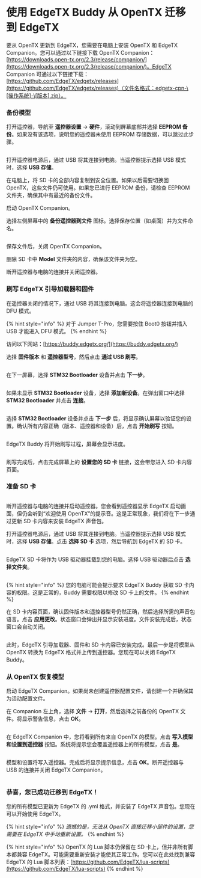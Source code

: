 # 使用 EdgeTX Buddy 从 OpenTX 迁移到 EdgeTX

要从 OpenTX 更新到 EdgeTX，您需要在电脑上安装 OpenTX 和 EdgeTX Companion。您可以通过以下链接下载 OpenTX Companion：[https://downloads.open-tx.org/2.3/release/companion/](https://downloads.open-tx.org/2.3/release/companion/)。EdgeTX Companion 可通过以下链接下载：[https://github.com/EdgeTX/edgetx/releases](https://github.com/EdgeTX/edgetx/releases)（文件名格式：edgetx-cpn-\[操作系统]-\[版本].zip）。

### 备份模型

打开遥控器，导航至 **遥控器设置** -> **硬件**，滚动到屏幕底部并选择 **EEPROM 备份**。如果没有该选项，说明您的遥控器未使用 EEPROM 存储数据，可以跳过此步骤。

<figure><img src="/.gitbook/assets/update14.png" alt=""><figcaption></figcaption></figure>

打开遥控器电源后，通过 USB 将其连接到电脑。当遥控器提示选择 USB 模式时，选择 **USB 存储**。

在电脑上，将 SD 卡的全部内容复制到安全位置。如果以后需要切换回 OpenTX，这些文件仍可使用。如果您已进行 EEPROM 备份，请检查 EEPROM 文件夹，确保其中有最近的备份文件。

启动 OpenTX Companion。

选择左侧屏幕中的 **备份遥控器到文件** 图标。选择保存位置（如桌面）并为文件命名。

<figure><img src="/.gitbook/assets/update1.png" alt=""><figcaption></figcaption></figure>

保存文件后，关闭 OpenTX Companion。

删除 SD 卡中 **Model** 文件夹的内容，确保该文件夹为空。

断开遥控器与电脑的连接并关闭遥控器。

### 刷写 EdgeTX 引导加载器和固件

在遥控器关闭的情况下，通过 USB 将其连接到电脑。这会将遥控器连接到电脑的 DFU 模式。

{% hint style="info" %}
对于 Jumper T-Pro，您需要按住 Boot0 按钮并插入 USB 才能进入 DFU 模式。
{% endhint %}

访问以下网站：[https://buddy.edgetx.org/](https://buddy.edgetx.org/)

选择 **固件版本** 和 **遥控器型号**，然后点击 **通过 USB 刷写**。

<figure><img src="/.gitbook/assets/update2.png" alt=""><figcaption></figcaption></figure>

在下一屏幕，选择 **STM32 Bootloader** 设备并点击 **下一步**。

<figure><img src="/.gitbook/assets/update3.png" alt=""><figcaption></figcaption></figure>

如果未显示 **STM32 Bootloader** 设备，选择 **添加新设备**。在弹出窗口中选择 **STM32 Bootloader** 并点击 **连接**。

<figure><img src="/.gitbook/assets/update4.png" alt=""><figcaption></figcaption></figure>

选择 **STM32 Bootloader** 设备并点击 **下一步** 后，将显示确认屏幕以验证您的设置。确认所有内容正确（版本、遥控器和设备）后，点击 **开始刷写** 按钮。

<figure><img src="/.gitbook/assets/update5.png" alt=""><figcaption></figcaption></figure>

EdgeTX Buddy 将开始刷写过程，屏幕会显示进度。

<figure><img src="/.gitbook/assets/update6.png" alt=""><figcaption></figcaption></figure>

刷写完成后，点击完成屏幕上的 **设置您的 SD 卡** 链接，这会带您进入 SD 卡内容页面。

### 准备 SD 卡

<figure><img src="/.gitbook/assets/update7.png" alt=""><figcaption></figcaption></figure>

断开遥控器与电脑的连接并启动遥控器。您会看到遥控器显示 EdgeTX 启动画面，但仍会听到“欢迎使用 OpenTX”的提示音。这是正常现象，我们将在下一步通过更新 SD 卡内容来安装 EdgeTX 声音包。

打开遥控器电源后，通过 USB 将其连接到电脑。当遥控器提示选择 USB 模式时，选择 **USB 存储**。点击 **选择 SD 卡** 选项，然后导航到 EdgeTX 的 SD 卡。

<figure><img src="/.gitbook/assets/update8.png" alt=""><figcaption></figcaption></figure>

EdgeTX SD 卡将作为 USB 驱动器挂载到您的电脑。选择 USB 驱动器后点击 **选择文件夹**。

<figure><img src="/.gitbook/assets/update9.png" alt=""><figcaption></figcaption></figure>

{% hint style="info" %}
您的电脑可能会提示要求 EdgeTX Buddy 获取 SD 卡内容的权限。这是正常的，Buddy 需要权限以修改 SD 卡上的文件。
{% endhint %}

在 SD 卡内容页面，确认固件版本和遥控器型号仍然正确，然后选择所需的声音包语言。点击 **应用更改**。状态窗口会弹出并显示安装进度。文件安装完成后，状态窗口会自动关闭。

<figure><img src="/.gitbook/assets/update10.png" alt=""><figcaption></figcaption></figure>

此时，EdgeTX 引导加载器、固件和 SD 卡内容已安装完成。最后一步是将模型从 OpenTX 转换为 EdgeTX 格式并上传到遥控器。您现在可以关闭 EdgeTX Buddy。

### 从 OpenTX 恢复模型

启动 EdgeTX Companion。如果尚未创建遥控器配置文件，请创建一个并确保其为活动配置文件。

在 Companion 左上角，选择 **文件** -> **打开**，然后选择之前备份的 OpenTX 文件。将显示警告信息，点击 **OK**。

<figure><img src="/.gitbook/assets/update11.png" alt=""><figcaption></figcaption></figure>

在 EdgeTX Companion 中，您将看到所有来自 OpenTX 的模型。点击 **写入模型和设置到遥控器** 按钮。系统将提示您会覆盖遥控器上的所有模型，点击 **是**。

<figure><img src="/.gitbook/assets/update12.png" alt=""><figcaption></figcaption></figure>

模型和设置将写入遥控器。完成后将显示提示信息，点击 **OK**。断开遥控器与 USB 的连接并关闭 EdgeTX Companion。

<figure><img src="/.gitbook/assets/update13.png" alt=""><figcaption></figcaption></figure>

### 恭喜，您已成功迁移到 EdgeTX！

您的所有模型已更新为 EdgeTX 的 .yml 格式，并安装了 EdgeTX 声音包。您现在可以开始使用 EdgeTX。

{% hint style="info" %}
_遗憾的是，无法从 OpenTX 直接迁移小部件的设置，您需要在 EdgeTX 中手动重新设置。_
{% endhint %}

{% hint style="info" %}
OpenTX 的 Lua 脚本仍保留在 SD 卡上，但并非所有脚本都兼容 EdgeTX。可能需要重新安装才能使其正常工作。您可以在此处找到兼容 EdgeTX 的 Lua 脚本列表：[https://github.com/EdgeTX/lua-scripts](https://github.com/EdgeTX/lua-scripts)
{% endhint %}
